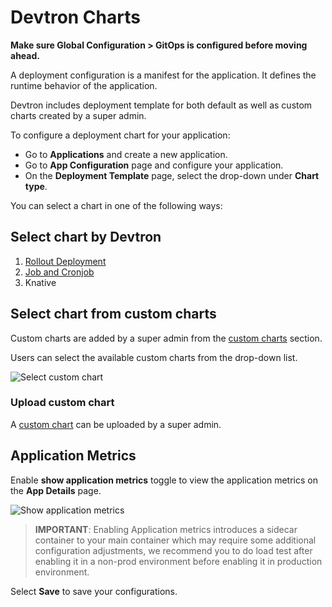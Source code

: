 # Devtron Charts

**Make sure Global Configuration > GitOps is configured before moving ahead.**

A deployment configuration is a manifest for the application. It defines the runtime behavior of the application.

Devtron includes deployment template for both default as well as custom charts created by a super admin.

To configure a deployment chart for your application:

* Go to **Applications** and create a new application.
* Go to **App Configuration** page and configure your application.
* On the **Deployment Template** page, select the drop-down under **Chart type**.

You can select a chart in one of the following ways:

## Select chart by Devtron

1. [Rollout Deployment](deployment-template/rollout-deployment.md)
2. [Job and Cronjob](deployment-template/job-and-cronjob.md)
3. Knative

## Select chart from custom charts

Custom charts are added by a super admin from the [custom charts](../global-configurations/custom-charts.md) section.

Users can select the available custom charts from the drop-down list.

![Select custom chart](https://devtron-public-asset.s3.us-east-2.amazonaws.com/custom-charts/use-custom-chart.png)

### Upload custom chart

A [custom chart](../global-configurations/custom-charts.md) can be uploaded by a super admin.

## Application Metrics

Enable **show application metrics** toggle to view the application metrics on the **App Details** page.

![Show application metrics](https://devtron-public-asset.s3.us-east-2.amazonaws.com/custom-charts/show-application-metrics.png)

> **IMPORTANT**: Enabling Application metrics introduces a sidecar container to your main container which may require some additional configuration adjustments, we recommend you to do load test after enabling it in a non-prod environment before enabling it in production environment.

Select **Save** to save your configurations.